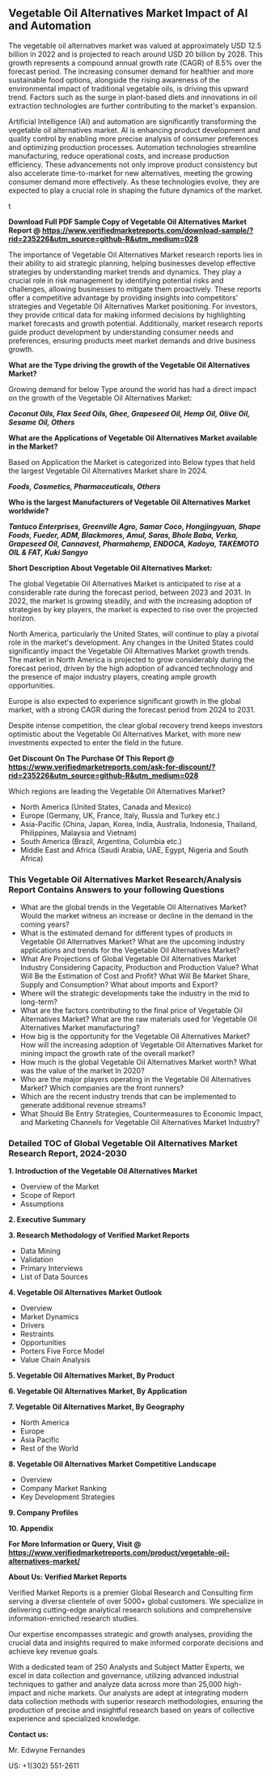 <h2>Vegetable Oil Alternatives Market Impact of AI and Automation</h2><p>The vegetable oil alternatives market was valued at approximately USD 12.5 billion in 2022 and is projected to reach around USD 20 billion by 2028. This growth represents a compound annual growth rate (CAGR) of 8.5% over the forecast period. The increasing consumer demand for healthier and more sustainable food options, alongside the rising awareness of the environmental impact of traditional vegetable oils, is driving this upward trend. Factors such as the surge in plant-based diets and innovations in oil extraction technologies are further contributing to the market's expansion.</p><p>Artificial Intelligence (AI) and automation are significantly transforming the vegetable oil alternatives market. AI is enhancing product development and quality control by enabling more precise analysis of consumer preferences and optimizing production processes. Automation technologies streamline manufacturing, reduce operational costs, and increase production efficiency. These advancements not only improve product consistency but also accelerate time-to-market for new alternatives, meeting the growing consumer demand more effectively. As these technologies evolve, they are expected to play a crucial role in shaping the future dynamics of the market.</p>t</p><p id="" class=""><strong>Download Full PDF Sample Copy of Vegetable Oil Alternatives Market Report @ <a href="https://www.verifiedmarketreports.com/download-sample/?rid=235226&utm_source=github-R&utm_medium=028" target="_blank">https://www.verifiedmarketreports.com/download-sample/?rid=235226&utm_source=github-R&utm_medium=028</a></strong></p><p>The importance of&nbsp;Vegetable Oil Alternatives Market research reports lies in their ability to aid strategic planning, helping businesses develop effective strategies by understanding market trends and dynamics. They play a crucial role in risk management by identifying potential risks and challenges, allowing businesses to mitigate them proactively. These reports offer a competitive advantage by providing insights into competitors' strategies and Vegetable Oil Alternatives Market positioning. For investors, they provide critical data for making informed decisions by highlighting market forecasts and growth potential. Additionally, market research reports guide product development by understanding consumer needs and preferences, ensuring products meet market demands and drive business growth.</p><p><strong>What are the&nbsp;Type driving the growth of the Vegetable Oil Alternatives Market?</strong></p><p id="" class="">Growing demand for below Type around the world has had a direct impact on the growth of the Vegetable Oil Alternatives Market:</p><em><strong>Coconut Oils, Flax Seed Oils, Ghee, Grapeseed Oil, Hemp Oil, Olive Oil, Sesame Oil, Others</strong></em></p><strong>What are the&nbsp;Applications&nbsp;of Vegetable Oil Alternatives Market available in the Market?</strong></p><p id="" class="">Based on Application the Market is categorized into Below types that held the largest Vegetable Oil Alternatives Market share In 2024.</p><em><strong>Foods, Cosmetics, Pharmaceuticals, Others</strong></em></p><strong>Who is the largest Manufacturers of Vegetable Oil Alternatives Market worldwide?</strong></p><p><em><strong>Tantuco Enterprises, Greenville Agro, Samar Coco, Hongjingyuan, Shape Foods, Fueder, ADM, Blackmores, Amul, Saras, Bhole Baba, Verka, Grapeseed Oil, Cannavest, Pharmahemp, ENDOCA, Kadoya, TAKEMOTO OIL & FAT, Kuki Sangyo</strong></em></p><p id="" class=""><strong>Short Description About Vegetable Oil Alternatives Market:</strong></p><p>The global Vegetable Oil Alternatives Market is anticipated to rise at a considerable rate during the forecast period, between 2023 and 2031. In 2022, the market is growing steadily, and with the increasing adoption of strategies by key players, the market is expected to rise over the projected horizon.</p><p>North America, particularly the United States, will continue to play a pivotal role in the market's development. Any changes in the United States could significantly impact the Vegetable Oil Alternatives Market growth trends. The market in North America is projected to grow considerably during the forecast period, driven by the high adoption of advanced technology and the presence of major industry players, creating ample growth opportunities.</p><p>Europe is also expected to experience significant growth in the global market, with a strong CAGR during the forecast period from 2024 to 2031.</p><p>Despite intense competition, the clear global recovery trend keeps investors optimistic about the Vegetable Oil Alternatives Market, with more new investments expected to enter the field in the future.</p><p id="" class=""><strong>Get Discount On The Purchase Of This Report @ <a href="https://www.verifiedmarketreports.com/ask-for-discount/?rid=235226&utm_source=github-R&utm_medium=028" target="_blank">https://www.verifiedmarketreports.com/ask-for-discount/?rid=235226&utm_source=github-R&utm_medium=028</a></strong></p>Which regions are leading the Vegetable Oil Alternatives Market?</p><ul><li>North America (United States, Canada and Mexico)</li><li>Europe (Germany, UK, France, Italy, Russia and Turkey etc.)</li><li>Asia-Pacific (China, Japan, Korea, India, Australia, Indonesia, Thailand, Philippines, Malaysia and Vietnam)</li><li>South America (Brazil, Argentina, Columbia etc.)</li><li>Middle East and Africa (Saudi Arabia, UAE, Egypt, Nigeria and South Africa)</li></ul><h3 id="" class="">This Vegetable Oil Alternatives Market Research/Analysis Report Contains Answers to your following Questions</h3><ul><li>What are the global trends in the Vegetable Oil Alternatives Market? Would the market witness an increase or decline in the demand in the coming years?</li><li>What is the estimated demand for different types of products in Vegetable Oil Alternatives Market? What are the upcoming industry applications and trends for the Vegetable Oil Alternatives Market?</li><li>What Are Projections of Global Vegetable Oil Alternatives Market Industry Considering Capacity, Production and Production Value? What Will Be the Estimation of Cost and Profit? What Will Be Market Share, Supply and Consumption? What about imports and Export?</li><li>Where will the strategic developments take the industry in the mid to long-term?</li><li>What are the factors contributing to the final price of Vegetable Oil Alternatives Market? What are the raw materials used for Vegetable Oil Alternatives Market manufacturing?</li><li>How big is the opportunity for the Vegetable Oil Alternatives Market? How will the increasing adoption of Vegetable Oil Alternatives Market for mining impact the growth rate of the overall market?</li><li>How much is the global Vegetable Oil Alternatives Market worth? What was the value of the market In 2020?</li><li>Who are the major players operating in the Vegetable Oil Alternatives Market? Which companies are the front runners?</li><li>Which are the recent industry trends that can be implemented to generate additional revenue streams?</li><li>What Should Be Entry Strategies, Countermeasures to Economic Impact, and Marketing Channels for Vegetable Oil Alternatives Market Industry?</li></ul><h3 id="" class="">Detailed TOC of Global Vegetable Oil Alternatives Market Research Report, 2024-2030</h3><p id="" class=""><strong>1. Introduction of the Vegetable Oil Alternatives Market</strong></p><ul><li>Overview of the Market</li><li>Scope of Report</li><li>Assumptions</li></ul><p id="" class=""><strong>2. Executive Summary</strong></p><p id="" class=""><strong>3. Research Methodology of Verified Market Reports</strong></p><ul><li>Data Mining</li><li>Validation</li><li>Primary Interviews</li><li>List of Data Sources</li></ul><p id="" class=""><strong>4. Vegetable Oil Alternatives Market Outlook</strong></p><ul><li>Overview</li><li>Market Dynamics</li><li>Drivers</li><li>Restraints</li><li>Opportunities</li><li>Porters Five Force Model</li><li>Value Chain Analysis</li></ul><p id="" class=""><strong>5. Vegetable Oil Alternatives Market, By Product</strong></p><p id="" class=""><strong>6. Vegetable Oil Alternatives Market, By Application</strong></p><p id="" class=""><strong>7. Vegetable Oil Alternatives Market, By Geography</strong></p><ul><li>North America</li><li>Europe</li><li>Asia Pacific</li><li>Rest of the World</li></ul><p id="" class=""><strong>8. Vegetable Oil Alternatives Market Competitive Landscape</strong></p><ul><li>Overview</li><li>Company Market Ranking</li><li>Key Development Strategies</li></ul><p id="" class=""><strong>9. Company Profiles</strong></p><p id="" class=""><strong>10. Appendix</strong></p><p id="" class=""><strong>For More Information or Query, Visit @ <a href="https://www.verifiedmarketreports.com/product/vegetable-oil-alternatives-market/" target="_blank">https://www.verifiedmarketreports.com/product/vegetable-oil-alternatives-market/</a></strong></p><p id="" class=""><strong>About Us: Verified Market Reports</strong></p><p id="" class="">Verified Market Reports is a premier Global Research and Consulting firm serving a diverse clientele of over 5000+ global customers. We specialize in delivering cutting-edge analytical research solutions and comprehensive information-enriched research studies.</p><p id="" class="">Our expertise encompasses strategic and growth analyses, providing the crucial data and insights required to make informed corporate decisions and achieve key revenue goals.</p><p id="" class="">With a dedicated team of 250 Analysts and Subject Matter Experts, we excel in data collection and governance, utilizing advanced industrial techniques to gather and analyze data across more than 25,000 high-impact and niche markets. Our analysts are adept at integrating modern data collection methods with superior research methodologies, ensuring the production of precise and insightful research based on years of collective experience and specialized knowledge.</p><p id="" class=""><strong>Contact us:</strong></p><p id="" class="">Mr. Edwyne Fernandes</p><p id="" class="">US: +1(302) 551-2611</p>